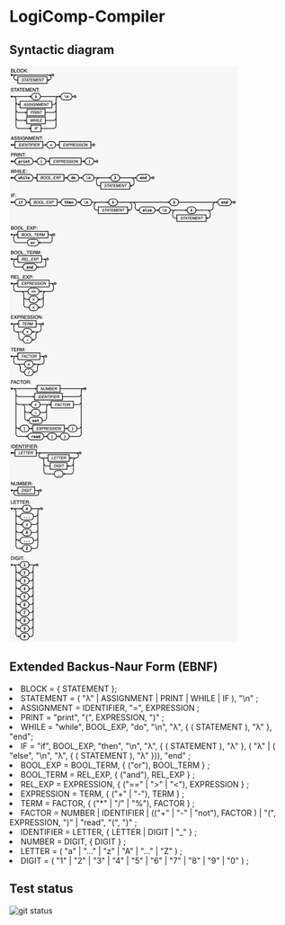 # LogiComp-Compiler

## Syntactic diagram 
![Syntactic diagram](Diagram.jpg)

## Extended Backus-Naur Form (EBNF)

<li>BLOCK = { STATEMENT };
<li>STATEMENT = ( "λ" | ASSIGNMENT | PRINT | WHILE | IF ), "\n" ;
<li>ASSIGNMENT = IDENTIFIER, "=", EXPRESSION ;
<li>PRINT = "print", "(", EXPRESSION, ")" ;
<li>WHILE = "while", BOOL_EXP, "do", "\n", "λ", { ( STATEMENT ), "λ" }, "end";
<li>IF = "if", BOOL_EXP, "then", "\n", "λ", { ( STATEMENT ), "λ" }, ( "λ" | ( "else", "\n", "λ", { ( STATEMENT ), "λ" })), "end" ;
<li>BOOL_EXP = BOOL_TERM, { ("or"), BOOL_TERM } ;
<li>BOOL_TERM = REL_EXP, { ("and"), REL_EXP } ;
<li>REL_EXP = EXPRESSION, { ("==" | ">" | "<"), EXPRESSION } ;
<li>EXPRESSION = TERM, { ("+" | "-"), TERM } ;
<li>TERM = FACTOR, { ("*" | "/" | "%"), FACTOR } ;
<li>FACTOR = NUMBER | IDENTIFIER | (("+" | "-" | "not"), FACTOR ) | "(", EXPRESSION, ")" | "read", "(", ")" ;
<li>IDENTIFIER = LETTER, { LETTER | DIGIT | "_" } ;
<li>NUMBER = DIGIT, { DIGIT } ;
<li>LETTER = ( "a" | "..." | "z" | "A" | "..." | "Z" ) ;
<li>DIGIT = ( "1" | "2" | "3" | "4" | "5" | "6" | "7" | "8" | "9" | "0" ) ;

## Test status
![git status](http://3.129.230.99/svg/MekhyW/LogiComp-Compiler/)
